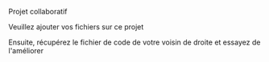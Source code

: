Projet collaboratif

Veuillez ajouter vos fichiers sur ce projet

Ensuite, récupérez le fichier de code de votre voisin de droite et essayez de l'améliorer